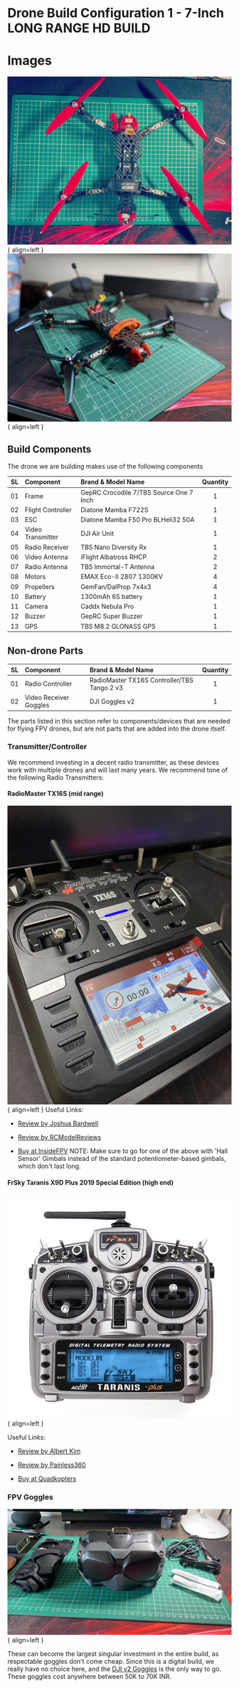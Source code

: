 # Drone Build Configuration 1 - 7-Inch LONG RANGE HD BUILD

# Images

![LongRange7Inch](../../images/7-inch-LR-FerrariRed.jpg){ align=left }
![LongRange7Inch](../../images/7inch-LR-drone-triBlade.jpeg){ align=left }

## Build Components

The drone we are building makes use of the following components

| SL  | Component         | Brand & Model Name                      | Quantity |
| --- | :---------------- | :-------------------------------------- | :------: |
| 01  | Frame             | GepRC Crocodile 7/TBS Source One 7 Inch |    1     |
| 02  | Flight Controller | Diatone Mamba F722S                     |    1     |
| 03  | ESC               | Diatone Mamba F50 Pro BLHeli32 50A      |    1     |
| 04  | Video Transmitter | DJI Air Unit                            |    1     |
| 05  | Radio Receiver    | TBS Nano Diversity Rx                   |    1     |
| 06  | Video Antenna     | iFlight Albatross RHCP                  |    2     |
| 07  | Radio Antenna     | TBS Immortal-T Antenna                  |    2     |
| 08  | Motors            | EMAX Eco-II 2807 1300KV                 |    4     |
| 09  | Propellers        | GemFan/DalProp 7x4x3                    |    4     |
| 10  | Battery           | 1300mAh 6S battery                      |    1     |
| 11  | Camera            | Caddx Nebula Pro                        |    1     |
| 12  | Buzzer            | GepRC Super Buzzer                      |    1     |
| 13  | GPS               | TBS M8.2 GLONASS GPS                    |    1     |

## Non-drone Parts

| SL  | Component              | Brand & Model Name                          | Quantity |
| --- | :--------------------- | :------------------------------------------ | :------: |
| 01  | Radio Controller       | RadioMaster TX16S Controller/TBS Tango 2 v3 |    1     |
| 02  | Video Receiver Goggles | DJI Goggles v2                              |    1     |

The parts listed in this section refer to components/devices that are needed for flying FPV drones, but are not parts
that are added into the drone itself.

### **Transmitter/Controller**

We recommend investing in a decent radio transmitter, as these devices work with multiple drones and will last many years. We recommend tone of the following Radio Transmitters:

#### **RadioMaster TX16S (mid range)**

![Freestyle5Inch](../../images/tx16s.jpeg){ align=left }
Useful Links:

- [Review by Joshua Bardwell](https://www.youtube.com/watch?v=ddMP2gnZQck)

- [Review by RCModelReviews](https://www.youtube.com/watch?v=fJcZ3LCvEXI)

- [Buy at InsideFPV](https://www.insidefpv.com/product/radiomaster-tx16s-hall-sensor-gimbals-2-4g-16ch-multi-protocol-rf-system-opentx-mode2-transmitter-for-rc-drone-mode-2-left-hand-throttle-tx16s/)
  NOTE: Make sure to go for one of the above with 'Hall Sensor' Gimbals instead of the standard potentiometer-based gimbals, which don't last long.

#### **FrSky Taranis X9D Plus 2019 Special Edition (high end)**

![Freestyle5Inch](../../images/taranis-x9d+.jpg){ align=left }

Useful Links:

- [Review by Albert Kim](https://www.youtube.com/watch?v=onjRkSSAo5w)

- [Review by Painless360](https://www.youtube.com/watch?v=csVWUOw8JM0&t=24s)

- [Buy at Quadkopters](https://www.quadkopters.com/product/tx-and-rx/frsky-taranis-x9d-plus-special-edition/)

### **FPV Goggles**

![Freestyle5Inch](../../images/dji-goggles-v2.jpg){ align=left }

These can become the largest singular investment in the entire build, as respectable goggles don't come cheap. Since this is a digital build, we really have no choice here, and the [DJI v2 Goggles](https://anubisrc.com/product/dji-fpv-goggles-v2/) is the only way to go. These goggles cost anywhere between 50K to 70K INR.
